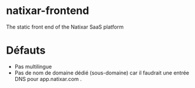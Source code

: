 # natixar-frontend
The static front end of the Natixar SaaS platform

# Défauts

* Pas multilingue
* Pas de nom de domaine dédié (sous-domaine) car il
  faudrait une entrée DNS pour app.natixar.com .
